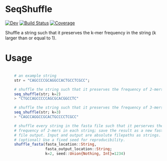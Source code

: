 # SeqShuffle

[![Dev](https://img.shields.io/badge/docs-dev-blue.svg)](https://kchu25.github.io/SeqShuffle.jl/dev)
[![Build Status](https://github.com/kchu25/SeqShuffle.jl/actions/workflows/CI.yml/badge.svg?branch=main)](https://github.com/kchu25/SeqShuffle.jl/actions/workflows/CI.yml?query=branch%3Amain)
[![Coverage](https://codecov.io/gh/kchu25/SeqShuffle.jl/branch/main/graph/badge.svg)](https://codecov.io/gh/kchu25/SeqShuffle.jl)

Shuffle a string such that it preserves the k-mer frequency in the string (k larger than or equal to 1).

# Usage

```julia

    # an example string
    str = "CAGCCCCGCAGGCCACTGCCTCGCC";

    # shuffle the string such that it preserves the frequency of 2-mers
    seq_shuffle(str; k=2)
    > "CTGCCAGCCCCCAGCGCACGGCCTC"

    # shuffle the string such that it preserves the frequency of 3-mers
    seq_shuffle(str; k=3)
    > "CAGCCAGGCCGCACTGCCCCTCGCC"

    # shuffle every string in the fasta file such that it perserves the 
    # frequency of 2-mers in each string; save the result as a new fasta 
    # file output. Input and output are absolute filepaths as strings.     
    # (optional) Use a fixed seed for reproducibility.
    shuffle_fasta(fasta_location::String, 
                  fasta_output_location::String;
                  k=2, seed::Union{Nothing, Int}=1234)
```
